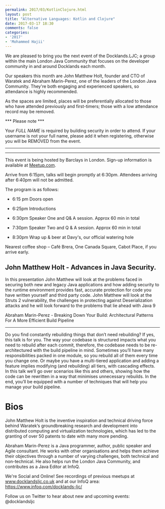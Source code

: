 ```yaml
---
permalink: 2017/03/KotlinClojure.html
layout: post
title: "Alternative Languages: Kotlin and Clojure"
date: 2017-03-17 18:30
comments: false
categories: 
- '2017'
- 'Mohammed Hajii' 
---
```



We are pleased to bring you the next event of the Docklands.LJC; a group within the main London Java Community that focuses on the developer community in and around Docklands each month.

Our speakers this month are John Matthew Holt, founder and CTO of Waratek and Abraham Marin-Perez, one of the leaders of the London Java Community.
They're both engaging and experienced speakers, so attendance is highly recommended.

As the spaces are limited, places will be preferentially allocated to those who have attended previously and first-timers; those with a low attendance record may be removed. 

*** Please note ***

Your *FULL NAME* is required by building security in order to attend.
If your username is not your full name, please add it when registering, otherwise you will be REMOVED from the event.

*********************

<hr/>
This event is being hosted by Barclays in London. Sign-up information is available at <a href="https://www.meetup.com/Londonjavacommunity/events/239482943//">Meetup.com</a>.

Arrive from 6:15pm, talks will begin promptly at 6:30pm. 
Attendees arriving after 6:40pm will not be admitted.

The program is as follows:

- 6:15 pm Doors open 

- 6:25pm Introductions

- 6:30pm Speaker One and Q& A session. Approx 60 min in total

- 7:30pm Speaker Two and Q & A session. Approx 60 min in total

- 8:30pm Wrap up & beer at Davy's, our official watering hole 


Nearest coffee shop – Café Brera, One Canada Square, Cabot Place, if you arrive early. 


John Matthew Holt -  Advances in Java Security.
-------------------------------------------------

In this presentation John Matthew will look at the problems faced in securing both new and legacy Java applications and how adding security to the runtime environment provides fast, accurate protection for code you have written yourself and third party code. John Matthew will look at the Struts 2 vulnerability, the challenges in protecting against Deserialization attacks and he will look forward to the problems that lie ahead with Java 9


Abraham Marin-Perez - Breaking Down Your Build: Architectural Patterns For A More Efficient Build Pipeline

-------------------------------------------------

Do you find constantly rebuilding things that don’t need rebuilding? If yes, this talk is for you. The way your codebase is structured impacts what you need to rebuild after each commit, therefore, the codebase needs to be re-architectured with the build pipeline in mind. Sometimes you’ll have many responsibilities packed in one module, so you rebuild all of them every time you change one. Or maybe you have a multi-tiered application and adding a feature implies modifying (and rebuilding) all tiers, with cascading effects. In this talk we’ll go over scenarios like this and others, showing how the code can be rewritten in a way that minimises unnecessary rebuilds. In the end, you’ll be equipped with a number of techniques that will help you manage your build pipeline.


Bios
====


John Matthew Holt is the inventive inspiration and technical driving force behind Waratek’s groundbreaking research and development into distributed computing and virtualization technologies, which has led to the granting of over 50 patents to date with many more pending.


Abraham Marin-Perez is a Java programmer, author, public speaker and Agile consultant. He works with other organisations and helps them achieve their objectives through a number of varying challenges, both technical and non-technical. He also helps run the London Java Community, and contributes as a Java Editor at InfoQ.


We're Social and Online!
See recordings of previous meetups at www.docklandsljc.co.uk and at our InfoQ area: https://www.infoq.com/docklands-ljc/


Follow us on Twitter to hear about new and upcoming events: @docklandsljc
